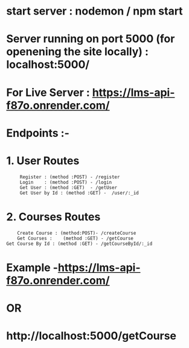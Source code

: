 # start server : nodemon / npm start
# Server running on port 5000 (for openening the site locally) : localhost:5000/

# For Live Server : https://lms-api-f87o.onrender.com/

# Endpoints :-
#   1. User Routes
         Register : (method :POST) - /register
         Login    : (method :POST) - /login
         Get User : (method :GET)  - /getUser
         Get User by Id : (method :GET) -  /user/:_id
#   2. Courses Routes 
        Create Course : (method:POST)- /createCourse
        Get Courses :    (method :GET) - /getCourse
    Get Course By Id : (method :GET) - /getCourseById/:_id
        
# Example -https://lms-api-f87o.onrender.com/ 
#                    OR
#           http://localhost:5000/getCourse


               